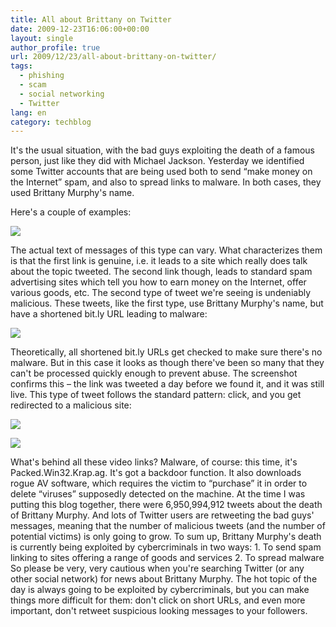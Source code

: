 ```yaml
---
title: All about Brittany on Twitter
date: 2009-12-23T16:06:00+00:00
layout: single
author_profile: true
url: 2009/12/23/all-about-brittany-on-twitter/
tags:
  - phishing
  - scam
  - social networking
  - Twitter
lang: en
category: techblog
---
```

It's the usual situation, with the bad guys exploiting the death of a famous person, just like they did with Michael Jackson. Yesterday we identified some Twitter accounts that are being used both to send “make money on the Internet” spam, and also to spread links to malware. In both cases, they used Brittany Murphy's name.

Here's a couple of examples:

![](http://1.bp.blogspot.com/_vaUVXcmC3OI/SzI2JBLwrJI/AAAAAAAAAfQ/bdps3Jk-WFo/s1600-h/208187989.jpg)

The actual text of messages of this type can vary. What characterizes them is that the first link is genuine, i.e. it leads to a site which really does talk about the topic tweeted. The second link though, leads to standard spam advertising sites which tell you how to earn money on the Internet, offer various goods, etc. The second type of tweet we're seeing is undeniably malicious. These tweets, like the first type, use Brittany Murphy's name, but have a shortened bit.ly URL leading to malware:

![](http://4.bp.blogspot.com/_vaUVXcmC3OI/SzI2KBSrE3I/AAAAAAAAAfY/xY7b-WrwRas/s1600-h/208187994.jpg)

Theoretically, all shortened bit.ly URLs get checked to make sure there's no malware. But in this case it looks as though there've been so many that they can't be processed quickly enough to prevent abuse. The screenshot confirms this – the link was tweeted a day before we found it, and it was still live. This type of tweet follows the standard pattern: click, and you get redirected to a malicious site:

![](http://1.bp.blogspot.com/_vaUVXcmC3OI/SzI2NEaM85I/AAAAAAAAAfo/lOQroNaeDyA/s1600-h/208187992.jpg)

![](http://4.bp.blogspot.com/_vaUVXcmC3OI/SzI2Liy9hSI/AAAAAAAAAfg/8pnNbezPPQw/s1600-h/208187990.jpg)

What's behind all these video links? Malware, of course: this time, it's Packed.Win32.Krap.ag. It's got a backdoor function. It also downloads rogue AV software, which requires the victim to “purchase” it in order to delete “viruses” supposedly detected on the machine. At the time I was putting this blog together, there were 6,950,994,912 tweets about the death of Brittany Murphy. And lots of Twitter users are retweeting the bad guys' messages, meaning that the number of malicious tweets (and the number of potential victims) is only going to grow. To sum up, Brittany Murphy's death is currently being exploited by cybercriminals in two ways: 1. To send spam linking to sites offering a range of goods and services 2. To spread malware So please be very, very cautious when you're searching Twitter (or any other social network) for news about Brittany Murphy. The hot topic of the day is always going to be exploited by cybercriminals, but you can make things more difficult for them: don't click on short URLs, and even more important, don't retweet suspicious looking messages to your followers.
